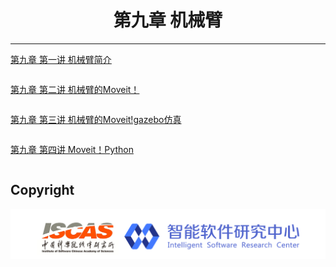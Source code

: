 # <center>第九章 机械臂</center>

---

[第九章 第一讲  机械臂简介](https://github.com/YunxiangLuo/ros/tree/master/chapter9/class1)

> 

```

```

[第九章 第二讲 机械臂的Moveit！](https://github.com/YunxiangLuo/ros/tree/master/chapter9/class2)

> 

```

```

[第九章 第三讲 机械臂的Moveit!gazebo仿真](https://github.com/YunxiangLuo/ros/tree/master/chapter9/class3)

> 

```

```

[第九章 第四讲 Moveit！Python](https://github.com/YunxiangLuo/ros/tree/master/chapter9/class4)

> 

```

```

## Copyright

![Logo](../joint_logo.png)
